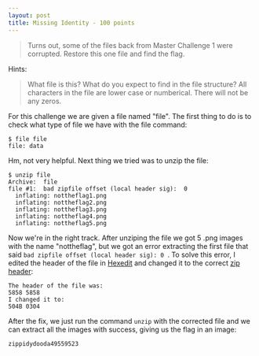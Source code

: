 ```yaml
---
layout: post
title: Missing Identity - 100 points
---
```


> Turns out, some of the files back from Master Challenge 1 were corrupted. Restore this one file and find the flag. 

Hints:
> What file is this?
> What do you expect to find in the file structure?
> All characters in the file are lower case or numberical. There will not be any zeros.

For this challenge we are given a file named "file". The first thing to do is to check what type of file we have with the file command:
```
$ file file
file: data
```
Hm, not very helpful. Next thing we tried was to unzip the file:
```
$ unzip file
Archive:  file
file #1:  bad zipfile offset (local header sig):  0
  inflating: nottheflag1.png
  inflating: nottheflag2.png
  inflating: nottheflag3.png
  inflating: nottheflag4.png
  inflating: nottheflag5.png
```

Now we're in the right track. After unziping the file we got 5 .png images with the name "nottheflag", but we got an error extracting the first file that said ```bad zipfile offset (local header sig): 0 ```. To solve this error, I edited the header of the file in [Hexedit](https://hexed.it/) and changed it to the correct [zip header](https://en.wikipedia.org/wiki/List_of_file_signatures):
```
The header of the file was: 
5858 5858
I changed it to:
504B 0304
```
After the fix, we just run the command ```unzip``` with the corrected file and we can extract all the images with success, giving us the flag in an image:
```
zippidydooda49559523
```
